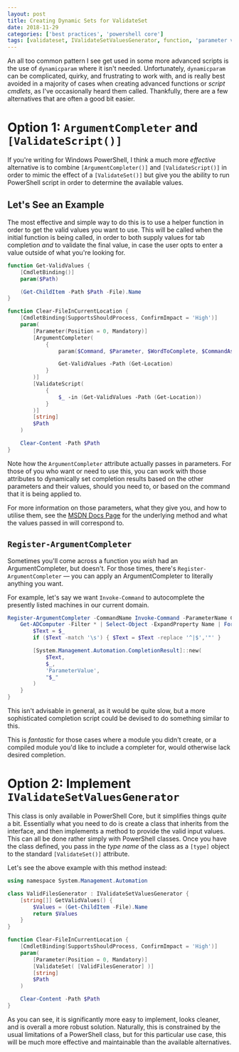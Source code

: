 ```yaml
---
layout: post
title: Creating Dynamic Sets for ValidateSet
date: 2018-11-29
categories: ['best practices', 'powershell core']
tags: [validateset, IValidateSetValuesGenerator, function, 'parameter validation', pwsh]
---
```


An all too common pattern I see get used in some more advanced scripts is the use of `dynamicparam`
where it isn't needed. Unfortunately, `dynamicparam` can be complicated, quirky, and frustrating to
work with, and is really best avoided in a majority of cases when creating advanced functions or
_script cmdlets_, as I've occasionally heard them called. Thankfully, there are a few alternatives
that are often a good bit easier.

# Option 1: `ArgumentCompleter` and `[ValidateScript()]`

If you're writing for Windows PowerShell, I think a much more _effective_ alternative is to combine
`[ArgumentCompleter()]` and `[ValidateScript()]` in order to mimic the effect of a `[ValidateSet()]`
but give you the ability to run PowerShell script in order to determine the available values.

## Let's See an Example

The most effective and simple way to do this is to use a helper function in order to get the valid
values you want to use. This will be called when the initial function is being called, in order to
both supply values for tab completion _and_ to validate the final value, in case the user opts to
enter a value outside of what you're looking for.

```powershell
function Get-ValidValues {
    [CmdletBinding()]
    param($Path)

    (Get-ChildItem -Path $Path -File).Name
}

function Clear-FileInCurrentLocation {
    [CmdletBinding(SupportsShouldProcess, ConfirmImpact = 'High')]
    param(
        [Parameter(Position = 0, Mandatory)]
        [ArgumentCompleter(
            {
                param($Command, $Parameter, $WordToComplete, $CommandAst, $FakeBoundParams)

                Get-ValidValues -Path (Get-Location)
            }
        )]
        [ValidateScript(
            {
                $_ -in (Get-ValidValues -Path (Get-Location))
            }
        )]
        [string]
        $Path
    )

    Clear-Content -Path $Path
}
```

Note how the `ArgumentCompleter` attribute actually passes in parameters. For those of you who want
or need to use this, you can work with those attributes to dynamically set completion results based
on the other parameters and their values, should you need to, or based on the command that it is
being applied to.

For more information on those parameters, what they give you, and how to utilise them, see the
[MSDN Docs Page](https://docs.microsoft.com/en-us/dotnet/api/system.management.automation.iargumentcompleter.completeargument?view=powershellsdk-1.1.0)
for the underlying method and what the values passed in will correspond to.

## `Register-ArgumentCompleter`

Sometimes you'll come across a function you _wish_ had an ArgumentCompleter, but doesn't.
For those times, there's `Register-ArgumentCompleter` &mdash; you can apply an ArgumentCompleter to
literally anything you want.

For example, let's say we want `Invoke-Command` to autocomplete the presently listed machines in our
current domain.

```powershell
Register-ArgumentCompleter -CommandName Invoke-Command -ParameterName ComputerName -ScriptBlock {
    Get-ADComputer -Filter * | Select-Object -ExpandProperty Name | ForEach-Object {
        $Text = $_
        if ($Text -match '\s') { $Text = $Text -replace '^|$','"' }

        [System.Management.Automation.CompletionResult]::new(
            $Text,
            $_,
            'ParameterValue',
            "$_"
        )
    }
}
```

This isn't advisable in general, as it would be quite slow, but a more sophisticated completion
script could be devised to do something similar to this.

This is _fantastic_ for those cases where a module you didn't create, or a compiled module you'd
like to include a completer for, would otherwise lack desired completion.

# Option 2: Implement `IValidateSetValuesGenerator`

This class is only available in PowerShell Core, but it simplifies things _quite_ a bit. Essentially
what you need to do is create a class that inherits from the interface, and then implements a method
to provide the valid input values. This can all be done rather simply with PowerShell classes. Once
you have the class defined, you pass in the _type name_ of the class as a `[type]` object to the
standard `[ValidateSet()]` attribute.

Let's see the above example with this method instead:

```powershell
using namespace System.Management.Automation

class ValidFilesGenerator : IValidateSetValuesGenerator {
    [string[]] GetValidValues() {
        $Values = (Get-ChildItem -File).Name
        return $Values
    }
}

function Clear-FileInCurrentLocation {
    [CmdletBinding(SupportsShouldProcess, ConfirmImpact = 'High')]
    param(
        [Parameter(Position = 0, Mandatory)]
        [ValidateSet( [ValidFilesGenerator] )]
        [string]
        $Path
    )

    Clear-Content -Path $Path
}
```

As you can see, it is significantly more easy to implement, looks cleaner, and is overall a more
robust solution. Naturally, this is constrained by the usual limitations of a PowerShell class, but
for this particular use case, this will be much more effective and maintainable than the available
alternatives.